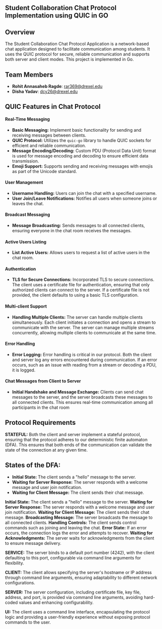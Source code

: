 ## Student Collaboration Chat Protocol Implementation using QUIC in GO

## Overview
The Student Collaboration Chat Protocol Application is a network-based chat application designed to facilitate communication among students. It uses the QUIC protocol for secure, reliable communication and supports both server and client modes. This project is implemented in Go.

## Team Members
- **Rohit Annasaheb Ragde**: [rar369@drexel.edu](mailto:rar369@drexel.edu)
- **Disha Yadav**: [dcy26@drexel.edu](mailto:dcy26@drexel.edu)

## QUIC Features in Chat Protocol

#### Real-Time Messaging

- **Basic Messaging:** Implement basic functionality for sending and receiving messages between clients.
- **QUIC Protocol:** Utilizes the `quic-go` library to handle QUIC sockets for efficient and reliable communication.
- **Message Encoding/Decoding:** Custom PDU (Protocol Data Unit) format is used for message encoding and decoding to ensure efficient data transmission.
- **Emoji Support:** Supports sending and receiving messages with emojis as part of the Unicode standard.

#### User Management

- **Username Handling:** Users can join the chat with a specified username.
- **User Join/Leave Notifications:** Notifies all users when someone joins or leaves the chat.

#### Broadcast Messaging

- **Message Broadcasting:** Sends messages to all connected clients, ensuring everyone in the chat room receives the messages.

#### Active Users Listing

- **List Active Users:** Allows users to request a list of active users in the chat room.

#### Authentication

- **TLS for Secure Connections:** Incorporated TLS to secure connections. The client uses a certificate file for authentication, ensuring that only authorized clients can connect to the server. If a certificate file is not provided, the client defaults to using a basic TLS configuration.

#### Multi-client Support

- **Handling Multiple Clients:** The server can handle multiple clients simultaneously. Each client initiates a connection and opens a stream to communicate with the server. The server can manage multiple streams concurrently, allowing multiple clients to communicate at the same time.

#### Error Handling

- **Error Logging:** Error handling is critical in our protocol. Both the client and server log any errors encountered during communication. If an error occurs, such as an issue with reading from a stream or decoding a PDU, it is logged.

#### Chat Messages from Client to Server

- **Initial Handshake and Message Exchange:** Clients can send chat messages to the server, and the server broadcasts these messages to all connected clients. This ensures real-time communication among all participants in the chat room


## Protocol Requirements

**STATEFUL:** Both the client and server implement a stateful protocol, ensuring that the protocol adheres to our deterministic finite automaton (DFA). This ensures that both ends of the communication can validate the state of the connection at any given time.

## States of the DFA:

  - **Initial State:** The client sends a "hello" message to the server.
  - **Waiting for Server Response:** The server responds with a welcome message and user join notification.
  - **Waiting for Client Message:** The client sends their chat message.

**Initial State:** The client sends a "hello" message to the server.
**Waiting for Server Response:** The server responds with a welcome message and user join notification.
**Waiting for Client Message:** The client sends their chat message.
**Broadcasting Message:** The server broadcasts the message to all connected clients.
**Handling Controls:** The client sends control commands such as joining and leaving the chat.
**Error State:** If an error occurs, the connection logs the error and attempts to recover.
**Waiting for Acknowledgments:** The server waits for acknowledgments from the client to ensure message delivery.


**SERVICE:** The server binds to a default port number (4242), with the client defaulting to this port, configurable via command line arguments for flexibility.

**CLIENT:** The client allows specifying the server's hostname or IP address through command line arguments, ensuring adaptability to different network configurations.

**SERVER:** The server configuration, including certificate file, key file, address, and port, is provided via command line arguments, avoiding hard-coded values and enhancing configurability.

**UI:** The client uses a command line interface, encapsulating the protocol logic and providing a user-friendly experience without exposing protocol commands to the user.

  






